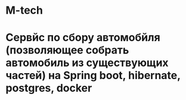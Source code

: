 # M-tech
# Сервйс по сбору автомобйля (позволяющее собрать автомобиль из существующих частей) на Spring boot, hibernate, postgres, docker

